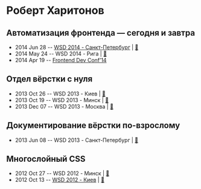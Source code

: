 # Роберт Харитонов

## Автоматизация фронтенда — сегодня и завтра
- 2014 Jun 28 -- [WSD 2014 - Санкт-Петербург](https://www.youtube.com/watch?v=TXqiq5tOWRQ)  | [:notebook:](https://wsd.events/2014/06/28/pres/automation/)  
- 2014 May 24 -- WSD 2014 - Рига  | [:notebook:](https://wsd.events/2014/05/24/pres/automation/)  
- 2014 Apr 19 -- [Frontend Dev Conf’14](https://www.youtube.com/watch?v=Fe5fW-WtQSI)    
## Отдел вёрстки с нуля
- 2013 Oct 26 -- WSD 2013 - Киев  | [:notebook:](https://wsd.events/2013/10/26/pres/department.pdf)  
- 2013 Oct 19 -- WSD 2013 - Минск  | [:notebook:](http://corp.mail.ru/communications/odnoklassniki)  
- 2013 Dec 07 -- WSD 2013 - Москва  | [:notebook:](https://wsd.events/2013/12/07/pres/coding-dept.pdf)  
## Документирование вёрстки по-взрослому
- 2013 Jun 08 -- WSD 2013 - Санкт-Петербург  | [:notebook:](https://wsd.events/2013/06/08/pres/source-docs/)  
## Многослойный CSS
- 2012 Oct 27 -- WSD 2012 - Минск  | [:notebook:](https://wsd.events/2012/10/27/pres/mcss/)  
- 2012 Oct 13 -- [WSD 2012 - Киев](https://www.youtube.com/watch?v=-oUZYm4sl94)  | [:notebook:](https://wsd.events/2012/10/13/pres/mcss/)  

